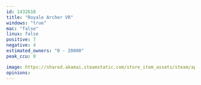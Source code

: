 ```yaml
---
id: 1432610
title: "Royale Archer VR"
windows: "true"
mac: "false"
linux: false
positive: 7
negative: 4
estimated_owners: "0 - 20000"
peak_ccu: 0

image: https://shared.akamai.steamstatic.com/store_item_assets/steam/apps/1432610/header.jpg?t=1609126268
opinions:
---
```

